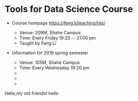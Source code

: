 # Tools for Data Science Course

- Course hompage
   https://feng.li/teaching/tds/


    - Venue: 209M, Shahe Campus 
    - Time: Every Friday 19:20 -- 21:00 pm
    - Taught by Feng Li


- Information for 2019 spring semester

    - Venue: 105M, Shahe Campus
    - Time: Every Wednesday 19:20 pm
    - 
    - 
    - 
Hello,my old friends!
hello 
